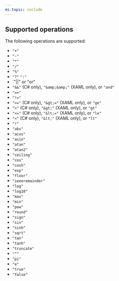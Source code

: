 ```yaml
---
ms.topic: include
---
```


## Supported operations

The following operations are supported:

- `"+"`
- `"-"`
- `"*"`
- `"/"`
- `"%"`
- `"?"` `":"`
- `"||" or "or"
- `"&&"` (C# only), `"&amp;&amp;"` (XAML only), or `"and"`
- `"=="`
- `"!="`
- `">="` (C# only), `"&gt;="` (XAML only), or `"ge"`
- `">"` (C# only), `"&gt;"` (XAML only), or `"gt"`
- `"<="` (C# only), `"&lt;="` (XAML only), or `"le"`
- `"<"` (C# only), `"&lt;"` (XAML only), or `"lt"`
- `"!"`
- `"abs"`
- `"acos"`
- `"asin"`
- `"atan"`
- `"atan2"`
- `"ceiling"`
- `"cos"`
- `"cosh"`
- `"exp"`
- `"floor"`
- `"ieeeremainder"`
- `"log"`
- `"log10"`
- `"max"`
- `"min"`
- `"pow"`
- `"round"`
- `"sign"`
- `"sin"`
- `"sinh"`
- `"sqrt"`
- `"tan"`
- `"tanh"`
- `"truncate"`
- `"^"`
- `"pi"`
- `"e"`
- `"true"`
- `"false"`
